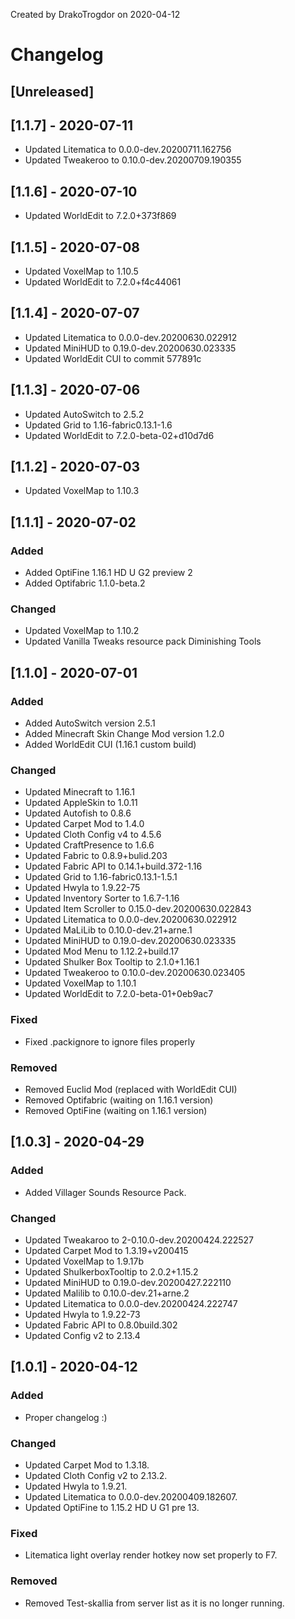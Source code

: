 Created by DrakoTrogdor on 2020-04-12

# Changelog

## [Unreleased]

## [1.1.7] - 2020-07-11
- Updated Litematica to 0.0.0-dev.20200711.162756
- Updated Tweakeroo to 0.10.0-dev.20200709.190355

## [1.1.6] - 2020-07-10
- Updated WorldEdit to 7.2.0+373f869

## [1.1.5] - 2020-07-08
- Updated VoxelMap to 1.10.5
- Updated WorldEdit to 7.2.0+f4c44061

## [1.1.4] - 2020-07-07
- Updated Litematica to 0.0.0-dev.20200630.022912
- Updated MiniHUD to 0.19.0-dev.20200630.023335
- Updated WorldEdit CUI to commit 577891c

## [1.1.3] - 2020-07-06
- Updated AutoSwitch to 2.5.2
- Updated Grid to 1.16-fabric0.13.1-1.6
- Updated WorldEdit to 7.2.0-beta-02+d10d7d6

## [1.1.2] - 2020-07-03
- Updated VoxelMap to 1.10.3

## [1.1.1] - 2020-07-02
### Added
- Added OptiFine 1.16.1  HD U G2 preview 2
- Added Optifabric 1.1.0-beta.2

### Changed
- Updated VoxelMap to 1.10.2
- Updated Vanilla Tweaks resource pack Diminishing Tools


## [1.1.0] - 2020-07-01
### Added
- Added AutoSwitch version 2.5.1
- Added Minecraft Skin Change Mod version 1.2.0
- Added WorldEdit CUI (1.16.1 custom build)

### Changed
- Updated Minecraft to 1.16.1
- Updated AppleSkin to 1.0.11
- Updated Autofish to 0.8.6
- Updated Carpet Mod to 1.4.0
- Updated Cloth Config v4 to 4.5.6
- Updated CraftPresence to 1.6.6
- Updated Fabric to 0.8.9+bulid.203
- Updated Fabric API to 0.14.1+build.372-1.16
- Updated Grid to 1.16-fabric0.13.1-1.5.1
- Updated Hwyla to 1.9.22-75
- Updated Inventory Sorter to 1.6.7-1.16
- Updated Item Scroller to 0.15.0-dev.20200630.022843
- Updated Litematica to 0.0.0-dev.20200630.022912
- Updated MaLiLib to 0.10.0-dev.21+arne.1
- Updated MiniHUD to 0.19.0-dev.20200630.023335
- Updated Mod Menu to 1.12.2+build.17
- Updated Shulker Box Tooltip to 2.1.0+1.16.1
- Updated Tweakeroo to 0.10.0-dev.20200630.023405
- Updated VoxelMap to 1.10.1
- Updated WorldEdit to 7.2.0-beta-01+0eb9ac7

### Fixed
- Fixed .packignore to ignore files properly

### Removed
- Removed Euclid Mod (replaced with WorldEdit CUI)
- Removed Optifabric (waiting on 1.16.1 version)
- Removed OptiFine (waiting on 1.16.1 version)


## [1.0.3] - 2020-04-29
### Added
- Added Villager Sounds Resource Pack.

### Changed
- Updated Tweakaroo to 2-0.10.0-dev.20200424.222527
- Updated Carpet Mod to 1.3.19+v200415
- Updated VoxelMap to 1.9.17b
- Updated ShulkerboxTooltip to 2.0.2+1.15.2
- Updated MiniHUD to 0.19.0-dev.20200427.222110
- Updated Malilib to 0.10.0-dev.21+arne.2
- Updated Litematica to 0.0.0-dev.20200424.222747
- Updated Hwyla to 1.9.22-73
- Updated Fabric API to 0.8.0build.302
- Updated Config v2 to 2.13.4


## [1.0.1] - 2020-04-12
### Added
- Proper changelog :)

### Changed
- Updated Carpet Mod to 1.3.18.
- Updated Cloth Config v2 to 2.13.2.
- Updated Hwyla to 1.9.21.
- Updated Litematica to 0.0.0-dev.20200409.182607.
- Updated OptiFine to 1.15.2 HD U G1 pre 13.

### Fixed
- Litematica light overlay render hotkey now set properly to F7.

### Removed
- Removed Test-skallia from server list as it is no longer running.
